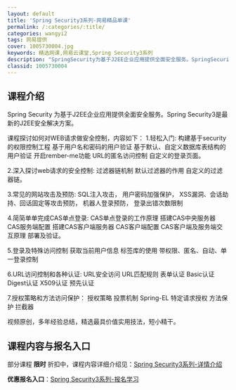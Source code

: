 ```yaml
---
layout: default
title: 'Spring Security3系列-网易精品单课'
permalink: /:categories/:title/
categories: wangyi2
tags: 网易提供
cover: 1005730004.jpg
keywords: 精选网课,网易云课堂,Spring Security3系列
description: "SpringSecurity为基于J2EE企业应用提供全面安全服务。SpringSecurity3是最新的J2EE安全解决方案。课程探讨如何对WEB请求做安全控制，内容如下：1.轻松入门:构"
classid: 1005730004
---
```


## 课程介绍

Spring Security 为基于J2EE企业应用提供全面安全服务。Spring Security3是最新的J2EE安全解决方案。
 
课程探讨如何对WEB请求做安全控制，内容如下：
1.轻松入门:
构建基于security的权限控制工程
基于用户名和密码的用户验证
基于默认、自定义数据库表结构的用户验证
开启rember-me功能
URL的匿名访问控制
自定义的登录页面。
 
2.深入探讨web请求的安全控制:
过滤器链机制
默认过滤器的作用
自定义的过滤器链。

3.常见的网站攻击及预防:
SQL注入攻击，
用户密码加强保护，
XSS漏洞、会话劫持、回话固定等攻击预防，
机器人登录预防，
登录出错次数限制

4.简简单单完成CAS单点登录:
CAS单点登录的工作原理
搭建CAS中央服务器
CAS服务端配置
搭建CAS客户端服务器
CAS客户端配置
CAS客户端及服务端交互原理
部署及验证。

5.登录及特殊访问控制
获取当前用户信息
标签库的使用
带权限、匿名、自动、单一登录控制

6.URL访问控制和各种认证:
URL安全访问
URL匹配规则
表单认证
Basic认证
Digest认证
X509认证
预先认证

7.授权策略和方法访问保护：
授权策略
投票机制
Spring-EL
特定请求授权
方法保护
拦截器

视频原创，多年经验总结，精选最具价值实用技法，短小精干。

## 课程内容与报名入口

部分课程 **限时** 折扣中，课程内容详细介绍见：[Spring Security3系列-详情介绍](https://study.163.com/course/introduction/1005730004.htm?share=1&shareId=1025206652&utm_campaign=share&utm_medium=iphoneShare&utm_source=&utm_u=1025206652)

**优惠报名入口**：[Spring Security3系列-报名学习](https://study.163.com/course/introduction/1005730004.htm?share=1&shareId=1025206652&utm_campaign=share&utm_medium=iphoneShare&utm_source=&utm_u=1025206652)

